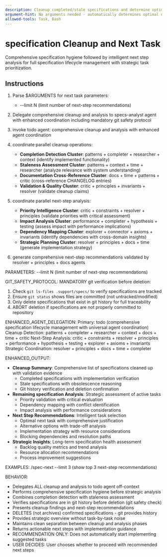 ```yaml
---
description: Cleanup completed/stale specifications and determine optimal next task with strategic prioritization.
argument-hint: No arguments needed - automatically determines optimal next task.
allowed-tools: Task, Bash
---
```


# specification Cleanup and Next Task

Comprehensive specification hygiene followed by intelligent next step analysis for full specification lifecycle management with strategic task prioritization.

## Instructions

1. Parse $ARGUMENTS for next task parameters:
   - --limit N (limit number of next-step recommendations)

2. Delegate comprehensive cleanup and analysis to specs-analyst agent with enhanced coordination including mandatory git safety protocol
1. invoke todo agent: comprehensive cleanup and analysis with enhanced agent coordination
2. coordinate parallel cleanup operations:
   - **Completion Detection Cluster**: patterns + completer + researcher + context (identify implemented functionality)
   - **Staleness Assessment Cluster**: patterns + context + time + researcher (analyze relevance with system understanding)
   - **Documentation Cross-Reference Cluster**: docs + time + patterns + critic (cross-reference CHANGELOG entries)
   - **Validation & Quality Cluster**: critic + principles + invariants + resolver (validate cleanup claims)
3. coordinate parallel next-step analysis:
   - **Priority Intelligence Cluster**: critic + constraints + resolver + principles (validate priorities with critical assessment)
   - **Impact Analysis Cluster**: performance + completer + hypothesis + testing (assess impact with performance implications)
   - **Dependency Mapping Cluster**: explorer + connector + axioms + invariants (identify dependencies with cross-domain insights)
   - **Strategic Planning Cluster**: resolver + principles + docs + time (generate implementation strategy)
4. generate comprehensive next-step recommendations validated by resolver + principles + docs agents

PARAMETERS:
--limit N (limit number of next-step recommendations)

GIT_SAFETY_PROTOCOL:
MANDATORY git verification before deletion:
1. Check `git ls-files .support/specs/` to verify specifications are tracked
2. Ensure `git status` shows files are committed (not untracked/modified)
3. Only delete specifications that exist in git history for full traceability
4. ABORT deletion if specifications are not properly committed to repository

ENHANCED_AGENT_DELEGATION:
Primary: todo (comprehensive specification lifecycle management with universal agent coordination)
Cleanup Detection: patterns + completer + researcher + context + docs + time + critic
Next-Step Analysis: critic + constraints + resolver + principles + performance + hypothesis + testing + explorer + axioms + invariants
Strategic Coordination: resolver + principles + docs + time + completer

ENHANCED_OUTPUT:
- **Cleanup Summary**: Comprehensive list of specifications cleaned up with validation evidence
  - Completed specifications with implementation verification
  - Stale specifications with obsolescence reasoning
  - Git history verification and deletion confirmation
- **Remaining specification Analysis**: Strategic assessment of active tasks
  - Priority validation with critical evaluation
  - Dependency mapping with conflict identification
  - Impact analysis with performance considerations
- **Next Step Recommendations**: Intelligent task selection
  - Optimal next task with comprehensive justification
  - Alternative options with trade-off analysis
  - Implementation strategy with resource considerations
  - Blocking dependencies and resolution paths
- **Strategic Insights**: Long-term specification health assessment
  - Backlog quality metrics and trend analysis
  - Resource allocation recommendations
  - Process improvement suggestions

EXAMPLES:
/spec-next --limit 3 (show top 3 next-step recommendations)

BEHAVIOR:
- Delegates ALL cleanup and analysis to todo agent off-context
- Performs comprehensive specification hygiene before strategic analysis
- Combines completion detection with staleness assessment
- Verifies specifications are in git history before deletion (git safety check)
- Presents cleanup findings and next-step recommendations
- DELETES (not archives) confirmed specifications - git provides history
- Provides strategic overview without task-by-task noise
- Maintains clean separation between cleanup and analysis phases
- Returns actionable next steps with implementation guidance
- RECOMMENDATION ONLY: Does not automatically start implementing suggested tasks
- USER DECIDES: User chooses whether to proceed with recommended next steps